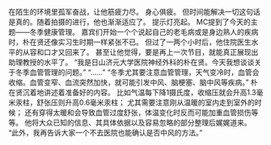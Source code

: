 在陌生的环境里孤军奋战，让他筋疲力尽。
身心俱疲。
但时间能解决一切这句话是真的。随着拍摄的进行，他也渐渐适应了。
提示灯亮起。
MC提到了今天的主题——冬季健康管理。
嘉宾们开始一个个说起自己的老毛病或是身边熟人的疾病时，朴在贤还像实习生时期一样紧张不已。
但过了一两个小时后，他住院医生水平的从容和口才又回来了。
甚至让他觉得，要是再上一次节目，就能真正展现出助理教授的水平了。
“我是日山济元大学医院神经外科的朴在贤。今天我想谈谈关于冬季血管管理的问题。”
“……”
“冬季尤其要注意血管管理，天气变冷时，血管会收缩。血管变窄、血流突然加快，就可能引发中风、脑梗塞、脑中风等疾病。”
朴在贤沉着地讲述着准备好的内容。
比如气温每下降1摄氏度，收缩压就会升高1.3毫米汞柱，舒张压则升高0.6毫米汞柱；
尤其需要注意刚从温暖的室内走到室外的时候；
还有穿得太暖和会导致血管过度舒张，体温变化时反而可能加重血管损伤等等。
他将大众已知的信息、其具体依据以及容易忽略的部分整理后娓娓道来。
“此外，我再告诉大家一个不去医院也能确认是否中风的方法。”